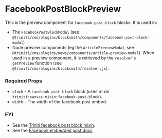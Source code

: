 # FacebookPostBlockPreview

This is the preview component for `facebook-post-block` blocks. It is used in:
+ The `FacebookPostBlockModal` (see `@triniti/cms/plugins/blocksmith/components/facebook-post-block-modal`)
+ Node preview components (eg the `ArticlePreviewModal`, see `@triniti/cms/plugins/news/components/article-preview-modal`). When used in a preview component, it is retrieved by the `resolver`'s `getPreview` function (see `@triniti/cms/plugins/blocksmith/resolver.js`).

### Required Props
+ `block` - A `facebook-post-block` block (uses mixin `triniti:canvas:mixin:facebook-post-block`).
+ `width` - The width of the facebook post embed.

### FYI
+ See the [Triniti facebook post block mixin](https://github.com/triniti/schemas/tree/master/schemas/triniti/canvas/mixin/facebook-post-block).
+ See the [Facebook embedded post docs](https://developers.facebook.com/docs/plugins/embedded-posts/)
